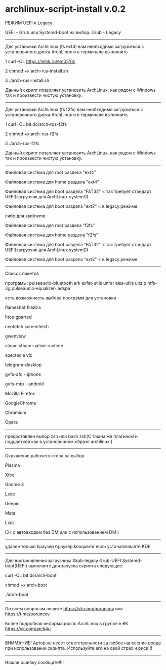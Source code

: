 # archlinux-script-install v.0.2



РЕЖИМ UEFI и Legacy


UEFI - Grub или Systemd-boot на выбор.
Grub - Legacy
___________________________________________________________________________________________________________

Для установки  ArchLinux (fs ext4) вам необходимо загрузиться с установочного диска ArchLinux и в терминале выполнить   

1 curl -OL  https://inlnk.ru/em0EYm   

2 chmod +x arch-rus-install.sh

3 ./arch-rus-install.sh

Данный скрипт позволяет установить ArchLinux, как рядом с Windows так и произвести чистую установку.
___________________________________________________________________________________________________________

Для установки  ArchLinux (fs f2fs) вам необходимо загрузиться с установочного диска ArchLinux и в терминале выполнить   

1 curl -OL bit.do/arch-rus-f2fs

2 chmod +x arch-rus-f2fs

3 ./arch-rus-f2fs

Данный скрипт позволяет установить ArchLinux, как рядом с Windows так и произвести чистую установку.
___________________________________________________________________________________________________________
Файловая система для root раздела "ext4"

Файловая система для home раздела "ext4"

Файловая система для boot раздела "FAT32" < так требует стандарт UEFI(загрузчик для ArchLinux systemD)

Файловая система для boot раздела "ext2" < в legacy режиме

либо для ssd/nvme

Файловая система для root раздела "f2fs"

Файловая система для home раздела "f2fs"

Файловая система для boot раздела "FAT32" < так требует стандарт UEFI(загрузчик для ArchLinux systemD)

Файловая система для boot раздела "ext2" < в legacy режиме

__________________________________________________________________________________________________________
Список пакетов

програмы: pulseaudio-bluetooth ark exfat-utils unrar alsa-utils  unzip ntfs-3g pulseaudio-equalizer-ladspa  

есть возможность выбора  программ для установки

flameshot filezilla

htop gparted

neofetch screenfetch

gwenview

steam steam-native-runtime 

spectacle vlc 

telegram-desktop

gvfs-afc - iphone

gvfs-mtp - android

Mozilla Firefox

GoogleChrome

Chromium

Opera


__________________________________________________________________________________________________________

предоставлен выбор zsh или bash
zsh(С таким же плагином и подцветкой как в установочном образе archlinux ) 
__________________________________________________________________________________________________________
Окркжение рабочего стола на выбор

Plasma

Xfce

Gnome 3

Lxde

Deepin

Mate

Lxqt

i3 ( c автовходом без DM или с использованием DM ) 
__________________________________________________________________________________________________________

удален только браузер  браузер konqueror если устанавливаете KDE

__________________________________________________________________________________________________________
Для востановления загрузчика Grub-legacy Grub-UEFI Systemd-boot(UEFI)
выполните для запуска скрипта следующее:

curl -OL bit.do/arch-boot

chmod +x arch-boot

./arch-boot
__________________________________________________________________________________________________________
По всем вопросам пишите https://vk.com/poruncov или https://t.me/poruncov

Более подробная информация по ArchLinux в группе в ВК https://vk.com/arch4u
__________________________________________________________________________________________________________

ВНИМАНИЕ!
Автор не несет ответственности за любое нанесение вреда при использовании скрипта. Используйте его на свой страх и риск!!!
__________________________________________________________________________________________________________

Нашли ошибку сообщите!!!!
